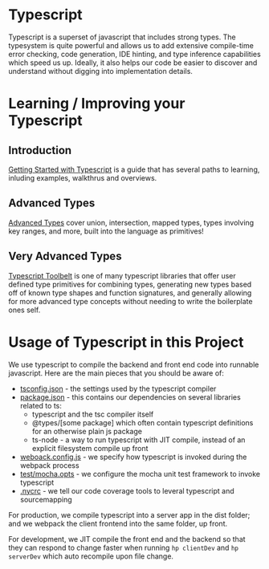 Typescript
==========

Typescript is a superset of javascript that includes strong types. The typesystem is quite powerful 
and allows us to add extensive compile-time error checking, code generation, IDE hinting, and
type inference capabilities which speed us up. Ideally, it also helps our code be easier to discover
and understand without digging into implementation details.

# Learning / Improving your Typescript

## Introduction

[Getting Started with Typescript](https://www.typescriptlang.org/docs/home.html) is a guide that has several 
paths to learning, inluding examples, walkthrus and overviews.

## Advanced Types

[Advanced Types](https://www.typescriptlang.org/docs/handbook/advanced-types.html) cover union, intersection,
mapped types, types involving key ranges, and more, built into the language as primitives!

## Very Advanced Types

[Typescript Toolbelt](https://github.com/pirix-gh/ts-toolbelt) is one of many
typescript libraries that offer user defined type primitives for combining types, generating new types
based off of known type shapes and function signatures, and generally allowing for more advanced type
concepts without needing to write the boilerplate ones self.

# Usage of Typescript in this Project

We use typescript to compile the backend and front end code into runnable javascript. Here are the main
pieces that you should be aware of:

- [tsconfig.json](../tsconfig.json) - the settings used by the typescript compiler
- [package.json](../package.json) - this contains our dependencies on several libraries related to ts:
    - typescript and the tsc compiler itself
    - @types/[some package] which often contain typescript definitions for an otherwise plain js package
    - ts-node - a way to run typescript with JIT compile, instead of an explicit filesystem compile up front
- [weboack.config.js](../webpack.config.js) - we specify how typescript is invoked during the webpack process
- [test/mocha.opts](../test/mocha.opts) - we configure the mocha unit test framework to invoke typescript
- [.nycrc](../.nycrc) - we tell our code coverage tools to leveral typescript and sourcemapping

For production, we compile typescript into a server app in the dist folder; and we webpack the client frontend
into the same folder, up front.

For development, we JIT compile the front end and the backend so that they can respond to change faster when
running `hp clientDev` and `hp serverDev` which auto recompile upon file change.